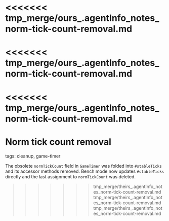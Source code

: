 <<<<<<< tmp_merge/ours_.agentInfo_notes_norm-tick-count-removal.md
=======
<<<<<<< tmp_merge/ours_.agentInfo_notes_norm-tick-count-removal.md
=======
<<<<<<< tmp_merge/ours_.agentInfo_notes_norm-tick-count-removal.md
=======
# Norm tick count removal

tags: cleanup, game-timer

The obsolete `normTickCount` field in `GameTimer` was folded into
`#stableTicks` and its accessor methods removed. Bench mode now updates
`#stableTicks` directly and the last assignment to `normTickCount`
was deleted.
>>>>>>> tmp_merge/theirs_.agentInfo_notes_norm-tick-count-removal.md
>>>>>>> tmp_merge/theirs_.agentInfo_notes_norm-tick-count-removal.md
>>>>>>> tmp_merge/theirs_.agentInfo_notes_norm-tick-count-removal.md
